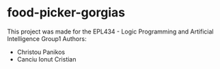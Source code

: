# food-picker-gorgias

This project was made for the EPL434 - Logic Programming and Artificial Intelligence
Group1
Authors: 
- Christou Panikos
- Canciu Ionut Cristian
